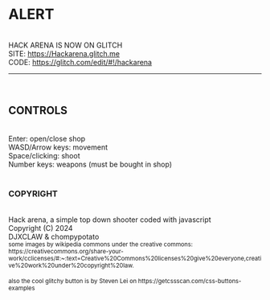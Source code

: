 <br> <h1>ALERT</h1>
<br> HACK ARENA IS NOW ON GLITCH 
<br> SITE: https://Hackarena.glitch.me
<br> CODE: https://glitch.com/edit/#!/hackarena
<hr>
<br> <h2>CONTROLS</h2>
<br> Enter: open/close shop
<br> WASD/Arrow keys: movement
<br> Space/clicking: shoot
<br> Number keys: weapons (must be bought in shop)
<br> 
<br> <h3>COPYRIGHT</h3>
<br>Hack arena, a simple top down shooter coded with javascript
<br>    Copyright (C) 2024 
<br>DJXCLAW & chompypotato
<br><sub>some images by wikipedia commons under the creative commons:
https://creativecommons.org/share-your-work/cclicenses/#:~:text=Creative%20Commons%20licenses%20give%20everyone,creative%20work%20under%20copyright%20law.</sub>
<br>
<br><sub>also the cool glitchy button is by Steven Lei on https://getcssscan.com/css-buttons-examples</sub>
